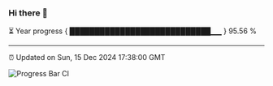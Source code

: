 ### Hi there 👋

⏳ Year progress { ████████████████████████████▁▁ } 95.56 %

---

⏰ Updated on Sun, 15 Dec 2024 17:38:00 GMT

![Progress Bar CI](https://github.com/IshwaranRudhara/GIT-ACTION/workflows/Progress%20Bar%20CI/badge.svg)
